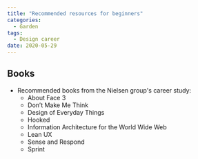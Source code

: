 ```yaml
---
title: "Recommended resources for beginners"
categories:
  - Garden
tags:
  - Design career
date: 2020-05-29
---
```


## Books

- Recommended books from the Nielsen group's career study:
  - About Face 3
  - Don’t Make Me Think
  - Design of Everyday Things
  - Hooked
  - Information Architecture for the World Wide Web
  - Lean UX
  - Sense and Respond
  - Sprint
